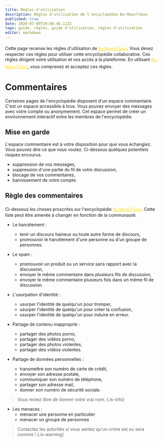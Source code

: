 ```yaml
---
title: Règles d'utilisation
description: Règles d'utilisation de l'encyclopédie Ba-Moun𓅝Save
published: true
date: 2020-07-09T19:08:46.113Z
tags: guide, règles, guide d'utilisation, règles d'utilisation
editor: markdown
---
```


Cette page recense les règles d'utilisation de <a href="https://save.ba-moun.com" style="font-family:'Yatra One', PT-Serif, serif;color: gold" >Ba-Moun𓅝Save</a>. Vous devez respecter ces règles pour utiliser cette encyclopédie collaborative. Ces règles dirigent votre utilisation et vos accès à la plateforme. En utilisant <a href="https://save.ba-moun.com" style="font-family:'Yatra One', PT-Serif, serif;color: gold" >Ba-Moun𓅝Save</a>, vous comprenez et acceptez ces règles.

# Commentaires

Certaines pages de l'encyclopédie disposent d'un espace commentaire. C'est un espace accessible à tous. Vous pouvez envoyer des messages avec votre compte ou anonymement. Cet espace permet de créer un environnement interactif entre les membres de l'encyclopédie.

## Mise en garde
L'espace commentaire est à votre disposition pour que vous échangiez. Vous pouvez dire ce que vous voulez.
Ci-dessous quelques potentiels risques encourus.

- suppression de vos messages,
- suppression d'une partie du fil de votre discussion,
- blocage de vos commentaires,
- bannissement de votre compte.

## Règle des commentaires

Ci-dessous les choses proscrites sur l'encyclopédie <a href="https://save.ba-moun.com" style="font-family:'Yatra One', PT-Serif, serif;color: gold" >Ba-Moun𓅝Save</a>. Cette liste peut être amenée à changer en fonction de la communauté.

- Le harcèlement :
   - tenir un discours haineux ou toute autre forme de discours,
   - promouvoir le harcèlement d'une personne ou d'un groupe de personnes.
- Le spam :
   - promouvoir un produit ou un service sans rapport avec la discussion,
   - envoyer le même commentaire dans plusieurs fils de discussion,
   - envoyer le même commentaire plusieurs fois dans un même fil de discussion.
- L'usurpation d'identité :
   - usurper l'identité de quelqu'un pour tromper,
   - usurper l'identité de quelqu'un pour créer la confusion,
   - usurper l'identité de quelqu'un pour induire en erreur.
- Partage de contenu inapproprié :
   - partager des photos porno,
   - partager des vidéos porno,
   - partager des photos violentes,
   - partager des vidéos violentes.

- Partage de données personnelles :
   - transmettre son numéro de carte de crédit,
   - envoyer son adresse postale,
   - communiquer son numéro de téléphone,
   - partager son adresse mail,
   - donner son numéro de sécurité sociale.

> Vous restez libre de donner votre vrai nom.
{.is-info}

- Les menaces :
   - menacer une personne en particulier
   - menacer un groupe de personnes

> Contactez les autorités si vous sentez qu'un crime est ou sera commis !
{.is-warning}